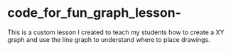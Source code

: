 # code_for_fun_graph_lesson-
This is a custom lesson I created to teach my students how to create a XY graph and use the line graph to understand where to place drawings. 
